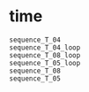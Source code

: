 # time

```{toctree}
sequence_T_04
sequence_T_04_loop
sequence_T_08_loop
sequence_T_05_loop
sequence_T_08
sequence_T_05
```
